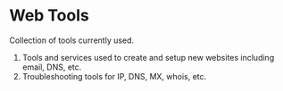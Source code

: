 # Web Tools

Collection of tools currently used.

1. Tools and services used to create and setup new websites including email, DNS, etc.
2. Troubleshooting tools for IP, DNS, MX, whois, etc.
